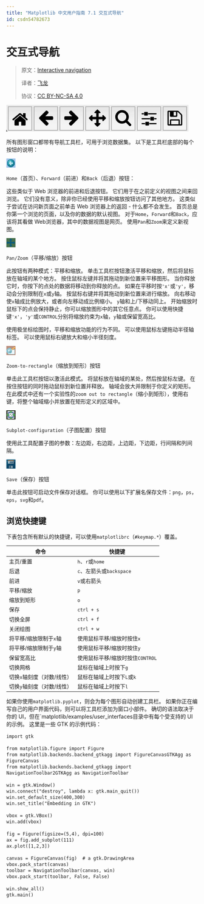 ```yaml
---
title: "Matplotlib 中文用户指南 7.1 交互式导航"
id: csdn54782673
---
```


# 交互式导航

> 原文：[Interactive navigation](http://matplotlib.org/users/navigation_toolbar.html)
> 
> 译者：[飞龙](https://github.com/)
> 
> 协议：[CC BY-NC-SA 4.0](http://creativecommons.org/licenses/by-nc-sa/4.0/)

![](../img/8381b902bff2a8ef94644302a3e700fa.png)

所有图形窗口都带有导航工具栏，可用于浏览数据集。 以下是工具栏底部的每个按钮的说明：

![](../img/81e57e2c767cf45c5bdbb3cf165fca85.png)

`Home`（首页）、`Forward`（前进）和`Back`（后退）按钮：

这些类似于 Web 浏览器的前进和后退按钮。 它们用于在之前定义的视图之间来回浏览。 它们没有意义，除非你已经使用平移和缩放按钮访问了其他地方。 这类似于尝试在访问新页面之前单击 Web 浏览器上的返回 - 什么都不会发生。 首页总是你第一个浏览的页面，以及你的数据的默认视图。 对于`Home`，`Forward`和`Back`，应该将其看做 Web浏览器，其中的数据视图是网页。 使用`Pan`和`Zoom`来定义新视图。

![](../img/384a19c837d751cdeeb1cefafb8cc6bb.png)

`Pan/Zoom`（平移/缩放）按钮

此按钮有两种模式：平移和缩放。 单击工具栏按钮激活平移和缩放，然后将鼠标放在轴域的某个地方。 按住鼠标左键并将其拖动到新位置来平移图形。 当你释放它时，你按下的点处的数据将移动到你释放的点。 如果在平移时按`'x'`或`'y'`，移动会分别限制在`x`或`y`轴。 按鼠标右键并将其拖动到新位置来进行缩放。 向右移动使`x`轴成比例放大，或者向左移动成比例缩小。 `y`轴和上/下移动同上。 开始缩放时鼠标下的点会保持静止，你可以缩放图形中的其它任意点。 你可以使用快捷键`'x'`，`'y'`或`CONTROL`分别将缩放约束为`x`轴，`y`轴或保留宽高比。

使用极坐标绘图时，平移和缩放功能的行为不同。 可以使用鼠标左键拖动半径轴标签。 可以使用鼠标右键放大和缩小半径刻度。

![](../img/1004e4232e3268bc908548aebb6bb36d.png)

`Zoom-to-rectangle`（缩放到矩形）按钮

单击此工具栏按钮以激活此模式。 将鼠标放在轴域的某处，然后按鼠标左键。 在按住按钮的同时拖动鼠标到新位置并释放。 轴域会放大并限制于你定义的矩形。 在此模式中还有一个实验性的`zoom out to rectangle`（缩小到矩形），使用右键，将整个轴域缩小并放置在矩形定义的区域中。

![](../img/3dfe3e07ae1f7915babb06847f9ace2c.png)

`Subplot-configuration`（子图配置）按钮

使用此工具配置子图的参数：左边距，右边距，上边距，下边距，行间隔和列间隔。

![](../img/218772ae5f1602d8404828a0e310dd01.png)

`Save`（保存）按钮

单击此按钮可启动文件保存对话框。 你可以使用以下扩展名保存文件：`png`，`ps`，`eps`，`svg`和`pdf`。

## 浏览快捷键

下表包含所有默认的快捷键，可以使用`matplotlibrc`（`#keymap.*`）覆盖。

| 命令 | 快捷键 |
| --- | --- |
| 主页/重置 | `h`、`r`或`home` |
| 后退 | `c`、左箭头或`backspace` |
| 前进 | `v`或右箭头 |
| 平移/缩放 | `p` |
| 缩放到矩形 | `o` |
| 保存 | `ctrl + s` |
| 切换全屏 | `ctrl + f` |
| 关闭绘图 | `ctrl + w` |
| 将平移/缩放限制于`x`轴 | 使用鼠标平移/缩放时按住`x` |
| 将平移/缩放限制于`y`轴 | 使用鼠标平移/缩放时按住`y` |
| 保留宽高比 | 使用鼠标平移/缩放时按住`CONTROL` |
| 切换网格 | 鼠标在轴域上时按下`g` |
| 切换`x`轴刻度（对数/线性） | 鼠标在轴域上时按下`L`或`k` |
| 切换`y`轴刻度（对数/线性） | 鼠标在轴域上时按下`l` |

如果你使用`matplotlib.pyplot`，则会为每个图形自动创建工具栏。 如果你正在编写自己的用户界面代码，则可以将工具栏添加为窗口小部件。 确切的语法取决于你的 UI，但在`matplotlib/examples/user_interfaces目录中有每个受支持的 UI 的示例。 这里是一些 GTK 的示例代码：

```
import gtk

from matplotlib.figure import Figure
from matplotlib.backends.backend_gtkagg import FigureCanvasGTKAgg as FigureCanvas
from matplotlib.backends.backend_gtkagg import NavigationToolbar2GTKAgg as NavigationToolbar

win = gtk.Window()
win.connect("destroy", lambda x: gtk.main_quit())
win.set_default_size(400,300)
win.set_title("Embedding in GTK")

vbox = gtk.VBox()
win.add(vbox)

fig = Figure(figsize=(5,4), dpi=100)
ax = fig.add_subplot(111)
ax.plot([1,2,3])

canvas = FigureCanvas(fig)  # a gtk.DrawingArea
vbox.pack_start(canvas)
toolbar = NavigationToolbar(canvas, win)
vbox.pack_start(toolbar, False, False)

win.show_all()
gtk.main()
```